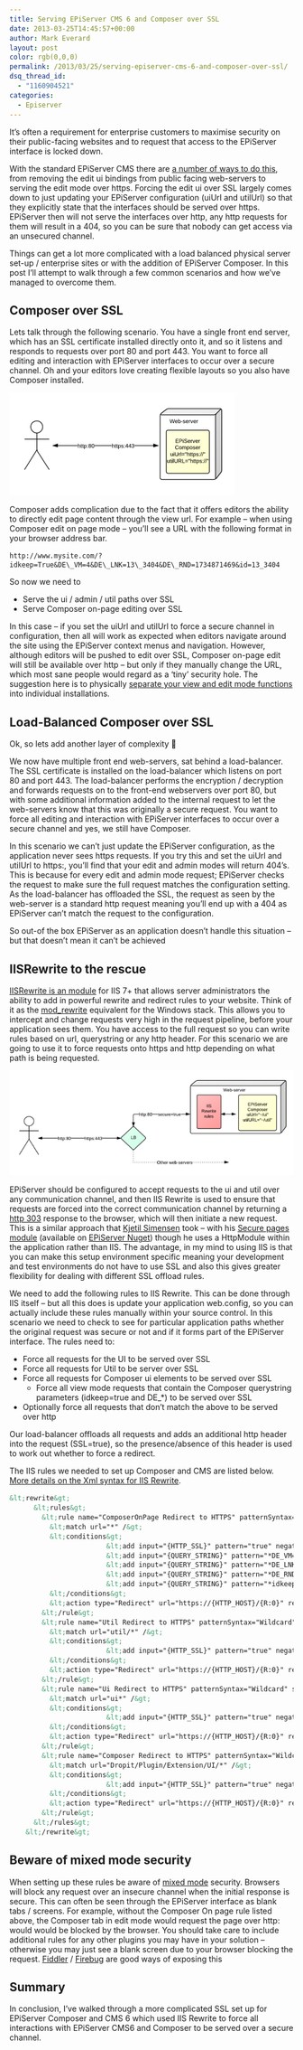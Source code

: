 ```yaml
---
title: Serving EPiServer CMS 6 and Composer over SSL
date: 2013-03-25T14:45:57+00:00
author: Mark Everard
layout: post
color: rgb(0,0,0)
permalink: /2013/03/25/serving-episerver-cms-6-and-composer-over-ssl/
dsq_thread_id:
  - "1160904521"
categories:
  - Episerver
---
```

It&#8217;s often a requirement for enterprise customers to maximise security on their public-facing websites and to request that access to the EPiServer interface is locked down.

With the standard EPiServer CMS there are <a title="Securing EPiServer Edit and Admin mode" href="http://world.episerver.com/Documentation/Items/Tech-Notes/EPiServer-CMS-6/EPiServer-CMS-60/Securing-Edit-and-Admin/" target="_blank">a number of ways to do this</a>, from removing the edit ui bindings from public facing web-servers to serving the edit mode over https. Forcing the edit ui over SSL largely comes down to just updating your EPiServer configuration (uiUrl and utilUrl) so that they explicitly state that the interfaces should be served over https. EPiServer then will not serve the interfaces over http, any http requests for them will result in a 404, so you can be sure that nobody can get access via an unsecured channel.

Things can get a lot more complicated with a load balanced physical server set-up / enterprise sites or with the addition of EPiServer Composer. In this post I&#8217;ll attempt to walk through a few common scenarios and how we&#8217;ve managed to overcome them.

## Composer over SSL
Lets talk through the following scenario. You have a single front end server, which has an SSL certificate installed directly onto it, and so it listens and responds to requests over port 80 and port 443. You want to force all editing and interaction with EPiServer interfaces to occur over a secure channel. Oh and your editors love creating flexible layouts so you also have Composer installed.

![EPiServerSSL-single](/assets/uploads/2013/03/EPiServerSSL-single.png)

Composer adds complication due to the fact that it offers editors the ability to directly edit page content through the view url. For example &#8211; when using Composer edit on page mode &#8211; you&#8217;ll see a URL with the following format in your browser address bar.

~~~
http://www.mysite.com/?idkeep=True&DE\_VM=4&DE\_LNK=13\_3404&DE\_RND=1734871469&id=13_3404
~~~

So now we need to

* Serve the ui / admin / util paths over SSL
* Serve Composer on-page editing over SSL

In this case &#8211; if you set the uiUrl and utilUrl to force a secure channel in configuration, then all will work as expected when editors navigate around the site using the EPiServer context menus and navigation. However, although editors will be pushed to edit over SSL, Composer on-page edit will still be available over http &#8211; but only if they manually change the URL, which most sane people would regard as a &#8216;tiny&#8217; security hole. The suggestion here is to physically <a title="EPiServer Composer configuration" href="http://world.episerver.com/Documentation/Items/Tech-Notes/EPiServer-Composer/EPiServer-Composer-40---Configuration-Settings/" target="_blank">separate your view and edit mode functions</a> into individual installations.

## Load-Balanced Composer over SSL
Ok, so lets add another layer of complexity 🙂

We now have multiple front end web-servers, sat behind a load-balancer. The SSL certificate is installed on the load-balancer which listens on port 80 and port 443. The load-balancer performs the encryption / decryption and forwards requests on to the front-end webservers over port 80, but with some additional information added to the internal request to let the web-servers know that this was originally a secure request. You want to force all editing and interaction with EPiServer interfaces to occur over a secure channel and yes, we still have Composer.

In this scenario we can&#8217;t just update the EPiServer configuration, as the application never sees https requests. If you try this and set the uiUrl and utilUrl to https:, you&#8217;ll find that your edit and admin modes will return 404&#8217;s. This is because for every edit and admin mode request; EPiServer checks the request to make sure the full request matches the configuration setting. As the load-balancer has offloaded the SSL, the request as seen by the web-server is a standard http request meaning you&#8217;ll end up with a 404 as EPiServer can&#8217;t match the request to the configuration.

So out-of the box EPiServer as an application doesn&#8217;t handle this situation &#8211; but that doesn&#8217;t mean it can&#8217;t be achieved

## IISRewrite to the rescue
<a title="Url rewrite for IIS" href="http://www.iis.net/downloads/microsoft/url-rewrite" target="_blank">IISRewrite is an module</a> for IIS 7+ that allows server administrators the ability to add in powerful rewrite and redirect rules to your website. Think of it as the <a title="Apache Module mod_rewrite" href="http://httpd.apache.org/docs/current/mod/mod_rewrite.html" target="_blank">mod_rewrite</a> equivalent for the Windows stack. This allows you to intercept and change requests very high in the request pipeline, before your application sees them. You have access to the full request so you can write rules based on url, querystring or any http header. For this scenario we are going to use it to force requests onto https and http depending on what path is being requested.

![EPiServerSSL-multiple](/assets/uploads/2013/03/EPiServerSSL-multiple.png)

EPiServer should be configured to accept requests to the ui and util over any communication channel, and then IIS Rewrite is used to ensure that requests are forced into the correct communication channel by returning a <a title="HTTP 303 - See Other" href="http://en.wikipedia.org/wiki/HTTP_303" target="_blank">http 303</a> response to the browser, which will then initiate a new request. This is a similar approach that <a title="Kjetil Simensen Blog" href="http://www.epinova.no/blog/Kjetil-Simensen/" target="_blank">Kjetil Simensen</a> took &#8211; with his <a title="Make sure your EPiServer pages are always on https" href="http://www.epinova.no/blog/Kjetil-Simensen/dates/2012/2/making-sure-your-pages-always-are-on-https/" target="_blank">Secure pages module</a> (available on <a title="Epinova.SecurePages" href="http://nuget.episerver.com/en/OtherPages/Package/?packageId=Epinova.SecurePages" target="_blank">EPiServer Nuget</a>) though he uses a HttpModule within the application rather than IIS. The advantage, in my mind to using IIS is that you can make this setup environment specific meaning your development and test environments do not have to use SSL and also this gives greater flexibility for dealing with different SSL offload rules.

We need to add the following rules to IIS Rewrite. This can be done through IIS itself &#8211; but all this does is update your application web.config, so you can actually include these rules manually within your source control. In this scenario we need to check to see for particular application paths whether the original request was secure or not and if it forms part of the EPiServer interface. The rules need to:

* Force all requests for the UI to be served over SSL
* Force all requests for Util to be server over SSL
* Force all requests for Composer ui elements to be served over SSL
  * Force all view mode requests that contain the Composer querystring parameters (idkeep=true and DE_*) to be served over SSL
* Optionally force all requests that don&#8217;t match the above to be served over http

Our load-balancer offloads all requests and adds an additional http header into the request (SSL=true), so the presence/absence of this header is used to work out whether to force a redirect.

The IIS rules we needed to set up Composer and CMS are listed below. <a title="URL Rewrite Module Configuration Reference " href="http://www.iis.net/learn/extensions/url-rewrite-module/url-rewrite-module-configuration-reference" target="_blank">More details on the Xml syntax for IIS Rewrite</a>.

~~~xml
&lt;rewrite&gt;
      &lt;rules&gt;
        &lt;rule name="ComposerOnPage Redirect to HTTPS" patternSyntax="Wildcard" stopProcessing="true"&gt;
          &lt;match url="*" /&gt;
          &lt;conditions&gt;
                        &lt;add input="{HTTP_SSL}" pattern="true" negate="true" /&gt;
                        &lt;add input="{QUERY_STRING}" pattern="*DE_VM=*" /&gt;
                        &lt;add input="{QUERY_STRING}" pattern="*DE_LNK=*" /&gt;
                        &lt;add input="{QUERY_STRING}" pattern="*DE_RND=*" /&gt;
                        &lt;add input="{QUERY_STRING}" pattern="*idkeep=true*" /&gt;
          &lt;/conditions&gt;
          &lt;action type="Redirect" url="https://{HTTP_HOST}/{R:0}" redirectType="SeeOther" /&gt;
        &lt;/rule&gt;
        &lt;rule name="Util Redirect to HTTPS" patternSyntax="Wildcard" stopProcessing="true"&gt;
          &lt;match url="util/*" /&gt;
          &lt;conditions&gt;
                        &lt;add input="{HTTP_SSL}" pattern="true" negate="true" /&gt;
          &lt;/conditions&gt;
          &lt;action type="Redirect" url="https://{HTTP_HOST}/{R:0}" redirectType="SeeOther" /&gt;
        &lt;/rule&gt;
        &lt;rule name="Ui Redirect to HTTPS" patternSyntax="Wildcard" stopProcessing="true"&gt;
          &lt;match url="ui*" /&gt;
          &lt;conditions&gt;
                        &lt;add input="{HTTP_SSL}" pattern="true" negate="true" /&gt;
          &lt;/conditions&gt;
          &lt;action type="Redirect" url="https://{HTTP_HOST}/{R:0}" redirectType="SeeOther" /&gt;
        &lt;/rule&gt;
        &lt;rule name="Composer Redirect to HTTPS" patternSyntax="Wildcard" stopProcessing="true"&gt;
          &lt;match url="Dropit/Plugin/Extension/UI/*" /&gt;
          &lt;conditions&gt;
                        &lt;add input="{HTTP_SSL}" pattern="true" negate="true" /&gt;
          &lt;/conditions&gt;
          &lt;action type="Redirect" url="https://{HTTP_HOST}/{R:0}" redirectType="SeeOther" /&gt;
        &lt;/rule&gt;
      &lt;/rules&gt;
    &lt;/rewrite&gt;
~~~

## Beware of mixed mode security
When setting up these rules be aware of <a title="EPiServer security" href="http://world.episerver.com/Documentation/Items/Tech-Notes/EPiServer-CMS-6/EPiServer-CMS-60/Protecting-Your-Site-From-Session-Hijacking/" target="_blank">mixed mode</a> security. Browsers will block any request over an insecure channel when the initial response is secure. This can often be seen through the EPiServer interface as blank tabs / screens. For example, without the Composer On page rule listed above, the Composer tab in edit mode would request the page over http: would would be blocked by the browser. You should take care to include additional rules for any other plugins you may have in your solution &#8211; otherwise you may just see a blank screen due to your browser blocking the request. <a title="Fiddler - web debugging proxy" href="http://www.fiddler2.com/fiddler2/" target="_blank">Fiddler</a> / <a title="Firebug - web development plugin for Firefox" href="http://getfirebug.com/" target="_blank">Firebug</a> are good ways of exposing this

## Summary
In conclusion, I&#8217;ve walked through a more complicated SSL set up for EPiServer Composer and CMS 6 which used IIS Rewrite to force all interactions with EPiServer CMS6 and Composer to be served over a secure channel.